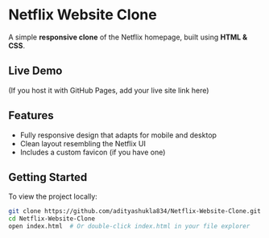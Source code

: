 # Netflix Website Clone

A simple **responsive clone** of the Netflix homepage, built using **HTML & CSS**.

##  Live Demo
(If you host it with GitHub Pages, add your live site link here)

##  Features
- Fully responsive design that adapts for mobile and desktop
- Clean layout resembling the Netflix UI
- Includes a custom favicon (if you have one)

##  Getting Started
To view the project locally:

```bash
git clone https://github.com/adityashukla834/Netflix-Website-Clone.git
cd Netflix-Website-Clone
open index.html  # Or double-click index.html in your file explorer
